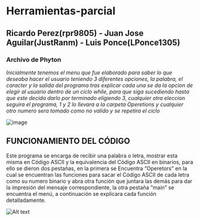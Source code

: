 # Herramientas-parcial
## Ricardo Perez(rpr9805) - Juan Jose Aguilar(JustRanm) - Luis Ponce(LPonce1305)
### Archivo de Phyton
*Inicialmente tenemos el menu que fue elaborado para saber lo que deseaba hacer el usuario teniendo 3 diferentes opciones, la palabra, el caracter y la salida del programa tras explicar cada una se da la opcion de elegir al usuario dentro de un ciclo while, para que siga sucediendo hasta que este decida darlo por terminado eligiendo 3, cualquier otra eleccion seguira el programa, 1 y 2 lo llevara a la carpeta Operetions y cualquier otro numero sera tomado como no valido y se repetira el ciclo*

![image](https://github.com/JustRanm/Herramientas-parcial/assets/147516960/42ac91ba-7345-42f1-acde-e7737749aeb0)

## FUNCIONAMIENTO DEL CÓDIGO

Este programa se encarga de recibir una  palabra o letra, mostrar esta misma en Código ASCII y la equivalencia del Código ASCII en binarios, para ello se dieron dos pestañas, en la primera se Encuentra “Operetors” en la cual se encuentran las funciones para sacar el Código ASCII de cada letra como su numero binario y abra otra función que juntara las demás para dar la impresión del mensaje correspondiente, la otra pestaña “main” se encuentra el menú, a continuación se explicara cada función detalladamente.

![Alt text](image-2.png)

